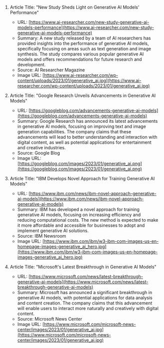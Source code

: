 1. Article Title: "New Study Sheds Light on Generative AI Models' Performance"
   - URL: [https://www.ai-researcher.com/new-study-generative-ai-models-performance](https://www.ai-researcher.com/new-study-generative-ai-models-performance)
   - Summary: A new study released by a team of AI researchers has provided insights into the performance of generative AI models, specifically focusing on areas such as text generation and image synthesis. The study compares various popular generative AI models and offers recommendations for future research and development.
   - Source: AI Researcher Magazine
   - Image URL: [https://www.ai-researcher.com/wp-content/uploads/2023/01/generative_ai.jpg](https://www.ai-researcher.com/wp-content/uploads/2023/01/generative_ai.jpg)

2. Article Title: "Google Research Unveils Advancements in Generative AI Models"
   - URL: [https://googleblog.com/advancements-generative-ai-models](https://googleblog.com/advancements-generative-ai-models)
   - Summary: Google Research has announced its latest advancements in generative AI models, focusing on improving text and image generation capabilities. The company claims that these advancements will lead to better understanding and interaction with digital content, as well as potential applications for entertainment and creative industries.
   - Source: Google Blog
   - Image URL: [https://googleblog.com/images/2023/01/generative_ai.png](https://googleblog.com/images/2023/01/generative_ai.png)

3. Article Title: "IBM Develops Novel Approach for Training Generative AI Models"
   - URL: [https://www.ibm.com/news/ibm-novel-approach-generative-ai-models](https://www.ibm.com/news/ibm-novel-approach-generative-ai-models)
   - Summary: IBM has developed a novel approach for training generative AI models, focusing on increasing efficiency and reducing computational costs. The new method is expected to make it more affordable and accessible for businesses to adopt and implement generative AI solutions.
   - Source: IBM Newsroom
   - Image URL: [https://www.ibm.com/ibm/w3-ibm-com-images-us-en-homepage-images-generative_ai_hero.jpg](https://www.ibm.com/ibm/w3-ibm-com-images-us-en-homepage-images-generative_ai_hero.jpg)

4. Article Title: "Microsoft's Latest Breakthrough in Generative AI Models"
   - URL: [https://www.microsoft.com/news/latest-breakthrough-generative-ai-models](https://www.microsoft.com/news/latest-breakthrough-generative-ai-models)
   - Summary: Microsoft has announced a significant breakthrough in generative AI models, with potential applications for data analysis and content creation. The company claims that this advancement will enable users to interact more naturally and creatively with digital content.
   - Source: Microsoft News Center
   - Image URL: [https://www.microsoft.com/microsoft-news-center/images/2023/01/generative_ai.jpg](https://www.microsoft.com/microsoft-news-center/images/2023/01/generative_ai.jpg)